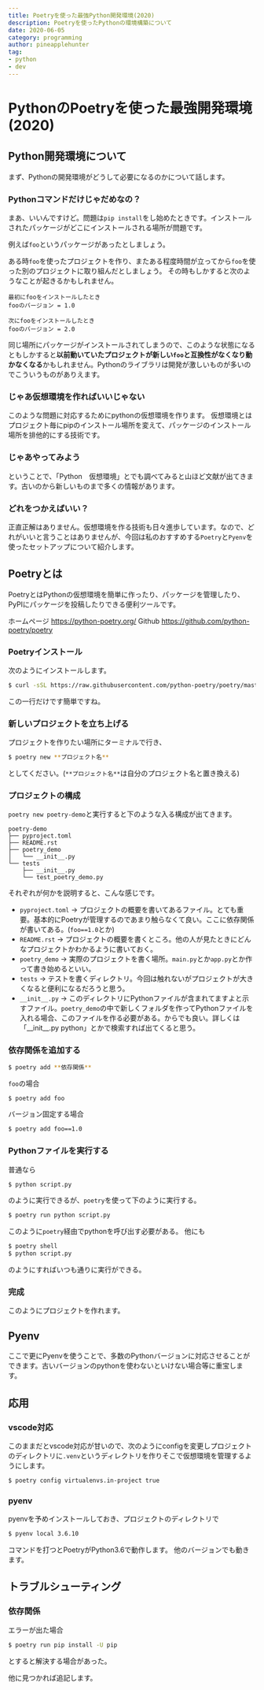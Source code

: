 ```yaml
---
title: Poetryを使った最強Python開発環境(2020)
description: Poetryを使ったPythonの環境構築について
date: 2020-06-05
category: programming
author: pineapplehunter
tag:
- python
- dev
---
```

# PythonのPoetryを使った最強開発環境(2020)

## Python開発環境について

まず、Pythonの開発環境がどうして必要になるのかについて話します。

### Pythonコマンドだけじゃだめなの？

まあ、いいんですけど。問題は`pip install`をし始めたときです。インストールされたパッケージがどこにインストールされる場所が問題です。

例えば`foo`というパッケージがあったとしましょう。

ある時`foo`を使ったプロジェクトを作り、またある程度時間が立ってから`foo`を使った別のプロジェクトに取り組んだとしましょう。
その時もしかすると次のようなことが起きるかもしれません。

```
最初にfooをインストールしたとき
fooのバージョン = 1.0

次にfooをインストールしたとき
fooのバージョン = 2.0
```

同じ場所にパッケージがインストールされてしまうので、このような状態になるともしかすると**以前動いていたプロジェクトが新しい`foo`と互換性がなくなり動かなくなる**かもしれません。Pythonのライブラリは開発が激しいものが多いのでこういうものがありえます。

### じゃあ仮想環境を作ればいいじゃない
このような問題に対応するためにpythonの仮想環境を作ります。
仮想環境とはプロジェクト毎にpipのインストール場所を変えて、パッケージのインストール場所を排他的にする技術です。

### じゃあやってみよう
ということで、「Python　仮想環境」とでも調べてみると山ほど文献が出てきます。古いのから新しいものまで多くの情報があります。

### どれをつかえばいい？
正直正解はありません。仮想環境を作る技術も日々進歩しています。なので、どれがいいと言うことはありませんが、今回は私のおすすめする`Poetry`と`Pyenv`を使ったセットアップについて紹介します。

## Poetryとは
PoetryとはPythonの仮想環境を簡単に作ったり、パッケージを管理したり、PyPIにパッケージを投稿したりできる便利ツールです。

ホームページ
https://python-poetry.org/
Github
https://github.com/python-poetry/poetry

### Poetryインストール
次のようにインストールします。
```bash
$ curl -sSL https://raw.githubusercontent.com/python-poetry/poetry/master/get-poetry.py | python
```
この一行だけです簡単ですね。

### 新しいプロジェクトを立ち上げる
プロジェクトを作りたい場所にターミナルで行き、
```bash
$ poetry new **プロジェクト名**
```
としてください。(`**プロジェクト名**`は自分のプロジェクト名と置き換える)

### プロジェクトの構成
`poetry new poetry-demo`と実行すると下のような入る構成が出てきます。
```
poetry-demo
├── pyproject.toml
├── README.rst
├── poetry_demo
│   └── __init__.py
└── tests
    ├── __init__.py
    └── test_poetry_demo.py
```
それぞれが何かを説明すると、こんな感じです。

* `pyproject.toml` -> プロジェクトの概要を書いてあるファイル。とても重要。基本的にPoetryが管理するのであまり触らなくて良い。ここに依存関係が書いてある。(`foo==1.0`とか)
* `README.rst` -> プロジェクトの概要を書くところ。他の人が見たときにどんなプロジェクトかわかるように書いておく。
* `poetry_demo` -> 実際のプロジェクトを書く場所。`main.py`とか`app.py`とか作って書き始めるといい。
* `tests` -> テストを書くディレクトリ。今回は触れないがプロジェクトが大きくなると便利になるだろうと思う。
* `__init__.py` -> このディレクトリにPythonファイルが含まれてますよと示すファイル。`poetry_demo`の中で新しくフォルダを作ってPythonファイルを入れる場合、このファイルを作る必要がある。からでも良い。詳しくは「\_\_init\_\_.py python」とかで検索すれば出てくると思う。

### 依存関係を追加する
```bash
$ poetry add **依存関係**
```
`foo`の場合
```bash
$ poetry add foo
```
バージョン固定する場合
```bash
$ poetry add foo==1.0
```

### Pythonファイルを実行する
普通なら
```bash
$ python script.py
```
のように実行できるが、`poetry`を使って下のように実行する。
```bash
$ poetry run python script.py
```
このように`poetry`経由でpythonを呼び出す必要がある。
他にも
```bash
$ poetry shell
$ python script.py
```
のようにすればいつも通りに実行ができる。

### 完成
このようにプロジェクトを作れます。

## Pyenv
ここで更にPyenvを使うことで、多数のPythonバージョンに対応させることができます。古いバージョンのpythonを使わないといけない場合等に重宝します。

## 応用
### vscode対応
このままだとvscode対応が甘いので、次のようにconfigを変更しプロジェクトのディレクトリに`.venv`というディレクトリを作りそこで仮想環境を管理するようにします。
```bash
$ poetry config virtualenvs.in-project true
```
### pyenv
pyenvを予めインストールしておき、プロジェクトのディレクトリで
```bash
$ pyenv local 3.6.10
```
コマンドを打つとPoetryがPython3.6で動作します。
他のバージョンでも動きます。

## トラブルシューティング
### 依存関係
エラーが出た場合
```bash
$ poetry run pip install -U pip
```
とすると解決する場合があった。

他に見つかれば追記します。